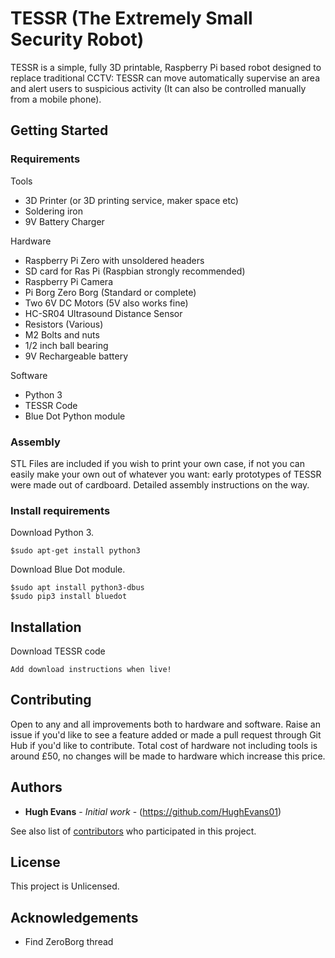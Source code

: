 # TESSR (The Extremely Small Security Robot)

TESSR is a simple, fully 3D printable, Raspberry Pi based robot designed to replace traditional CCTV: TESSR can move automatically supervise an area and alert users to suspicious activity (It can also be controlled manually from a mobile phone).

## Getting Started

### Requirements

Tools
* 3D Printer (or 3D printing service, maker space etc)
* Soldering iron
* 9V Battery Charger

Hardware
* Raspberry Pi Zero with unsoldered headers
* SD card for Ras Pi (Raspbian strongly recommended)
* Raspberry Pi Camera
* Pi Borg Zero Borg (Standard or complete)
* Two 6V DC Motors (5V also works fine)
* HC-SR04 Ultrasound Distance Sensor
* Resistors (Various)
* M2 Bolts and nuts
* 1/2 inch ball bearing
* 9V Rechargeable battery

Software
* Python 3
* TESSR Code
* Blue Dot Python module

### Assembly

STL Files are included if you wish to print your own case, if not you can easily make your own out of whatever you want: early prototypes of TESSR were made out of cardboard. Detailed assembly instructions on the way.

### Install requirements

Download Python 3. 

```
$sudo apt-get install python3
```

Download Blue Dot module.

```
$sudo apt install python3-dbus
$sudo pip3 install bluedot
```

## Installation

Download TESSR code

```
Add download instructions when live!
```

## Contributing

Open to any and all improvements both to hardware and software. Raise an issue if you'd like to see a feature added or made a pull request through Git Hub if you'd like to contribute. Total cost of hardware not including tools is around £50, no changes will be made to hardware which increase this price.

## Authors

* **Hugh Evans** - *Initial work* - (https://github.com/HughEvans01)

See also list of [contributors](https://github/com/HughEvans01/TESSR/contributors) who participated in this project.

## License

This project is Unlicensed.

## Acknowledgements

* Find ZeroBorg thread

